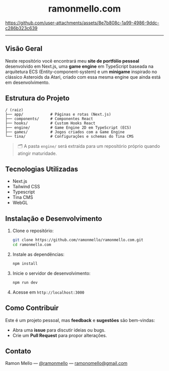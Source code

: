 <h1 align="center">
  ramonmello.com
</h1>


https://github.com/user-attachments/assets/8e7b808c-1a99-4986-9ddc-c286b323c639




---

## Visão Geral

Neste repositório você encontrará meu **site de portfólio pessoal** desenvolvido em Next.js, uma **game engine** em TypeScript baseada na arquitetura ECS (Entity-component-system) e um **minigame** inspirado no clássico Asteroids da Atari, criado com essa mesma engine que ainda está em desenvolvimento.

## Estrutura do Projeto

```
/ (raiz)
├── app/            # Páginas e rotas (Next.js)
├── components/     # Componentes React
├── hooks/          # Custom Hooks React
├── engine/         # Game Engine 2D em TypeScript (ECS)
├── games/          # Jogos criados com a Game Engine
└── tina/           # Configurações e schemas do Tina CMS
```

> 🗂️ A pasta `engine/` será extraída para um repositório próprio quando atingir maturidade.

## Tecnologias Utilizadas

- Next.js
- Tailwind CSS
- Typescript
- Tina CMS
- WebGL

## Instalação e Desenvolvimento

1. Clone o repositório:
   ```bash
   git clone https://github.com/ramonmello/ramonmello.com.git
   cd ramonmello.com
   ```
2. Instale as dependências:
   ```bash
   npm install
   ```
3. Inicie o servidor de desenvolvimento:
   ```bash
   npm run dev
   ```
4. Acesse em `http://localhost:3000`

## Como Contribuir

Este é um projeto pessoal, mas **feedback** e **sugestões** são bem-vindas:

- Abra uma **issue** para discutir ideias ou bugs.
- Crie um **Pull Request** para propor alterações.

## Contato

Ramon Mello — [@ramonmello](https://www.linkedin.com/in/ramonmello/) — ramonomello@gmail.com


